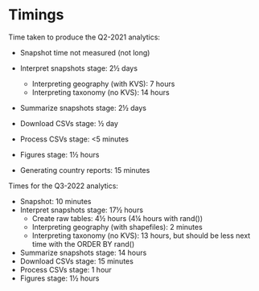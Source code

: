 # Timings

Time taken to produce the Q2-2021 analytics:

* Snapshot time not measured (not long)
* Interpret snapshots stage: 2½ days
  * Interpreting geography (with KVS): 7 hours
  * Interpreting taxonomy (no KVS): 14 hours
* Summarize snapshots stage: 2½ days
* Download CSVs stage: ½ day
* Process CSVs stage: <5 minutes
* Figures stage: 1½ hours

* Generating country reports: 15 minutes

Times for the Q3-2022 analytics:

* Snapshot: 10 minutes
* Interpret snapshots stage: 17½ hours
  * Create raw tables: 4½ hours (4¼ hours with rand())
  * Interpreting geography (with shapefiles): 2 minutes
  * Interpreting taxonomy (no KVS): 13 hours, but should be less next time with the ORDER BY rand()
* Summarize snapshots stage: 14 hours
* Download CSVs stage: 15 minutes
* Process CSVs stage: 1 hour
* Figures stage: 1½ hours
